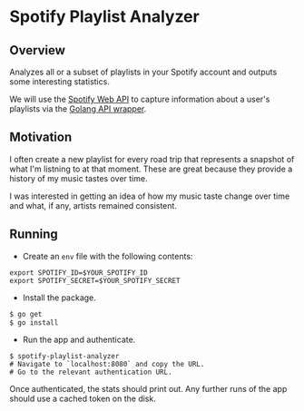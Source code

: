 # Spotify Playlist Analyzer

## Overview

Analyzes all or a subset of playlists in your Spotify account and outputs some interesting statistics.

We will use the [Spotify Web API](https://developer.spotify.com/web-api/) to capture information about a user's playlists via the [Golang API wrapper](https://github.com/zmb3/spotify).

## Motivation

I often create a new playlist for every road trip that represents a snapshot of what I'm listning to at that moment. These are great because they provide a history of my music tastes over time.

I was interested in getting an idea of how my music taste change over time and what, if any, artists remained consistent.

## Running

* Create an `env` file with the following contents:

```
export SPOTIFY_ID=$YOUR_SPOTIFY_ID
export SPOTIFY_SECRET=$YOUR_SPOTIFY_SECRET
```

* Install the package.

```bash
$ go get
$ go install
```

* Run the app and authenticate.

```
$ spotify-playlist-analyzer
# Navigate to `localhost:8080` and copy the URL.
# Go to the relevant authentication URL.
```

Once authenticated, the stats should print out. Any further runs of the app should use a cached token on the disk.
